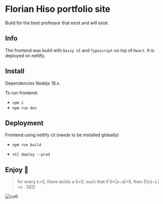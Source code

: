 # Florian Hiso portfolio site

Build for the best professor that exist and will exist

## Info

The frontend was build with `Daisy UI` and `Typescript` on top of `React`.
It is deployed on netlify.

## Install

Dependencies Nodejs 18.x.

To run frontend:

- `npm i`
- `npm run dev`

## Deployment

Frontend using netlify cli (needs to be installed globally)

- `npm run build`

- `ntl deploy --prod`

## Enjoy 🥳

> for every ε>0, there exists a δ>0, such that if 0<|x−a|<δ, then |f(x)−L|<ε .
> QED

![cofi](https://pg.edu.pl/files/cnm/2021-12/limit%20at%20a%20point.gif)
